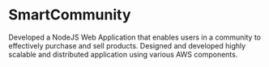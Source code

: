# SmartCommunity
Developed a NodeJS Web Application that enables users in a community to effectively purchase and sell products. Designed and developed highly scalable and distributed application using various AWS components.
